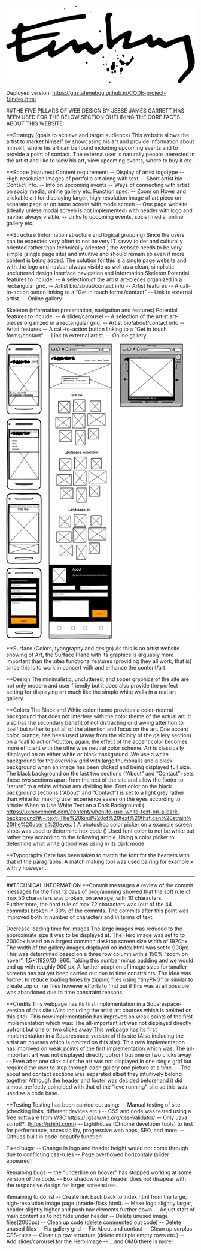 ![Enebog art logo](assets/images/enebogart-logo.png)

Deployed version:
https://gustafenebog.github.io/CODE-project-1/index.html


##THE FIVE PILLARS OF WEB DESIGN BY JESSE JAMES GARRETT HAS BEEN USED FOR THE BELOW SECTION OUTLINING THE CORE FACTS ABOUT THIS WEBSITE:

**Strategy (goals to achieve and target audience)
This website allows the artist to market himself by showcasing his art and provide information about himself, where his art can be found including upcoming events and to provide a point of contact.
The external user is naturally people interested in the artist and like to view his art, view upcoming events, where to buy it etc.

**Scope (features)
Content requirement:
-- Display of artist logotype
-- High-resolution Images of portfolio art along with text
-- Short artist bio
-- Contact info.
-- Info on upcoming events
-- Ways of connecting with artist on social media, online gallery etc.
Function spec:
-- Zoom on Hover and clickable art for displaying larger, high-resolution image of art piece on separate page or on same screen with mode screen
-- One page website (ideally unless modal screen is not implemented) with header with logo and navbar always visible.
-- Links to upcoming events, social media, online gallery etc.

**Structure (information structure and logical grouping)
Since the users can be expected very often to not be very IT savvy (older and culturally oriented rather than technically oriented ) the website needs to be very simple (single page site) and intuitive and should remain so even if more content is being added. The solution for this is a single page website and with the logo and navbar always visible as well as a clean, simplistic uncluttered design
Interface navigation and Information 
Skeleton
Potential features to include:
-- A selection of the artist art-pieces organized in a rectangular grid.
-- Artist bio/about/contact info
-- Artist features
-- A call-to-action button linking to a “Get in touch forms/contact”
-- Link to external artist.
-- Online gallery


Skeleton (information presentation, navigation and features)
Potential features to include:
-- A slider/carousel
-- A selection of the artist art-pieces organized in a rectangular grid.
-- Artist bio/about/contact info
-- Artist features
-- A call-to-action button linking to a “Get in touch forms/contact”
-- Link to external artist.
-- Online gallery

![Wireframe](Wireframe-p1.png "initial wireframe")

**Surface (Colors, typography and design)
As this is an artist website showing of Art, the Surface Plane with its graphics is arguably more important than the sites functional features (providing they all work, that is) since this is to work in concert with and enhance the content/art.

**Design
The minimalistic, uncluttered, and sober graphics of the site are not only modern and user friendly but it does also provide the perfect setting for displaying art much like the simple white walls in a real art gallery.

**Colors
The Black and White color theme provides a color-neutral background that does not interfere with the color theme of the actual art. It also has the secondary benefit of not distracting or drawing attention to itself but rather to put all of the attention and focus on the art. 
One accent color, orange, has been used (away from the vicinity of the gallery section) on a “call to action”-button, again, the effect of the accent color becomes more efficient with the otherwise neutral color scheme.
Art is classically displayed on an either white or black background. We use a white background for the overview grid with large thumbnails and a black background when an image has been clicked and being displayed full size. The black background on the last two sections (“About” and “Contact”) sets these two sections apart from the rest of the site and allow the footer to “return” to a white without any dividing line.
Font color on the black background sections (“About” and “Contact”) is set to a light grey rather than white for making user experience easier on the eyes according to article: When to Use White Text on a Dark Background ( https://uxmovement.com/content/when-to-use-white-text-on-a-dark-background/#:~:text=The%20kind%20of%20text%20that,can%20strain%20the%20user's%20eyes. ) A photoshop color picker on a example screen shots was used to determine hex code () 
Used font color to not be white but rather grey according to the following article. Using a color picker to determine what white gitpod was using in its dark mode

**Typography
Care has been taken to match the font for the headers with that of the paragraphs. A match making tool was used pairing for example x with y however...


------
##TECHNICAL INFORMATION
**Commit messages
A review of the commit messages for the first 12 days of programming showed that the soft rule of max 50 characters was broken, on average, with 10 characters. Furthermore, the hard rule of max 72 characters was (out of the 44 commits) broken in 30% of the commits. The commits after this point was improved both in number of characters and in terms of text.

Decrease loading time for images
The large images was reduced to the approximate size it was to be displayed at. The Hero image was set to to 2000px based on a largest common desktop screen size width of 1920px. The width of the gallery images displayed on index.html was set to 900px. This was determined based on a three row column with a 150% “zoom on hover”: 1,5*(1920/3)=960. Taking this number minus padding and we would end up with roughly 900 px. 
A further adaption of image sizes for smaller screens has not yet been carried out due to time constraints.
The idea was further to reduce loading times by zipping files using “tinyPNG” or similar to create .zip or .rar files however efforts to find out if this was at all possible was abandoned due to time constraint reasons.

**Credits
This webpage has its first implementation in a Squarespace-version of this site (Also including the artist art courses which is omitted on this site). This new implementation has improved on weak points of the first implementation which was:
The all-important art was not displayed directly upfront but one or two clicks away
This webpage has its first implementation in a Squarespace-version of this site (Also including the artist art courses which is omitted on this site). This new implementation has improved on weak points of the first implementation which was:
The all-important art was not displayed directly upfront but one or two clicks away
-- Even after one click all of the art was not displayed in one single grid but required the user to step through each gallery one picture at a time.
-- The about and contact sections was separated albeit they intuitively belong together 
Although the header and footer was decided beforehand it did almost perfectly coincided with that of the “love running”-site so this was used as a code base.

**Testing
Testing has been carried out using:
-- Manual testing of site (checking links, different devices etc.)
-- CSS and code was tested using a free software from W3C https://jigsaw.w3.org/css-validator/
-- Only Java script!?: (https://jshint.com/)
-- Lighthouse (Chrome developer tools) to test for performance, accessibility, progressive web apps, SEO, and more.
-- Githubs built in code-beautify function

Fixed bugs:
-- Change in logo and header height would not come through due to conflicting css-rules 
-- Page overflowed horizontaly (slider appeared)

Remaining bugs
-- the "underline on hoover" has stopped working at some version of the code.
-- Box shadow under header does not disapear with the responsive design for larger screensizes.

Remaining to do list
-- Create link back back to index.html from the large, high-resolution image page (braide-flask.html).
-- Make logo slightly larger, header slightly higher and push nav elements further down
-- Adjust start of main content as to not hide under header
-- Delete unused image files(2000px)
-- Clean up code (delete commented out code)
-- Delete unused files
-- Fix gallery grid
-- Fix About and contact
-- Clean up surplus CSS-rules
-- Clean up row structure (delete multiple empty rows etc.)
-- Add slider/carousel for the Hero image
-- ...and OMG there is more!
